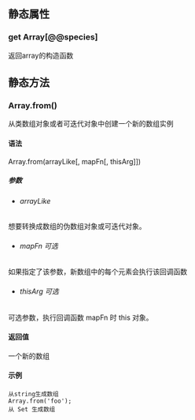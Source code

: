 ## 静态属性
### get Array[@@species]
返回array的构造函数

## 静态方法
### Array.from()
从类数组对象或者可迭代对象中创建一个新的数组实例
#### 语法
Array.from(arrayLike[, mapFn[, thisArg]])
##### 参数
- ###### arrayLike 
想要转换成数组的伪数组对象或可迭代对象。
- ###### mapFn 可选
 如果指定了该参数，新数组中的每个元素会执行该回调函数
- ###### thisArg 可选
可选参数，执行回调函数 mapFn 时 this 对象。
#### 返回值
一个新的数组
#### 示例
````
从string生成数组
Array.from('foo');
从 Set 生成数组
````


